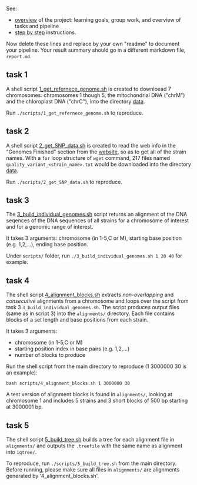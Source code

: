 See:
- [overview](overview.md) of the project: learning goals,
  group work, and overview of tasks and pipeline
- [step by step](stepsinstructions.md) instructions.

Now delete these lines and replace by your own "readme"
to document your pipeline.
Your result summary should go in a different markdown file,
`report.md`.

## task 1
A shell script [1_get_refernece_genome.sh](scripts/1_get_refernece_genome.sh) is created to downloead 7 chromosomes: chromosomes 1 though 5, the mitochondrial DNA ("chrM") and the chloroplast DNA ("chrC"), into the directory [data](data).

Run `./scripts/1_get_refernece_genome.sh` to reproduce.

## task 2
A shell script [2_get_SNP_data.sh](scripts/2_get_SNP_data.sh) is created to read the web info in the "Genomes Finished" section from the [website](http://signal.salk.edu/atg1001/download.php), so as to get all of the strain names. With a `for` loop structure of `wget` command, 217 files named `quality_variant_<strain_name>.txt` would be downloaded into the directory [data](data).

Run `./scripts/2_get_SNP_data.sh` to reproduce.

## task 3
The [3_build_individual_genomes.sh](scripts/3_build_individual_genomes.sh) script  returns an alignment of the DNA seqences of the DNA sequences of all strains for a chromosome of interest and for a genomic range of interest.

It takes 3 arguments: chromosome (in 1-5,C or M), starting base position (e.g. 1,2,...), ending base position.

Under `scripts/` folder, run `./3_build_individual_genomes.sh 1 20 40` for example.

## task 4
The shell script [4_alignment_blocks.sh](scripts/4_alignment_blocks.sh) extracts *non-overlapping* and *consecutive* alignments from a chromosome and loops over the script from task 3 `3_build_individual_genomes.sh`. The script produces output files (same as in script 3) into the `alignments/` directory. Each file contains blocks of a set length and base positions from each strain.

It takes 3 arguments: 
- chromosome (in 1-5,C or M)
- starting position index in base pairs (e.g. 1,2,...)
- number of blocks to produce

Run the shell script from the main directory to reproduce (1 3000000 30 is an example):
```
bash scripts/4_alignment_blocks.sh 1 3000000 30
```
A test version of alignment blocks is found in `alignments/`, looking at chromosome 1 and includes 5 strains and 3 short blocks of 500 bp starting at 3000001 bp.

## task 5
The shell script [5_build_tree.sh](scripts/5_build_tree.sh) builds a tree for each alignment file in `alignments/` and outputs the `.treefile` with the same name as alignment into `iqtree/`. 

To reproduce, run `./scripts/5_build_tree.sh` from the main directory. Before running, please make sure all files in `alignments/` are alignments generated by '4_alignment_blocks.sh'.
